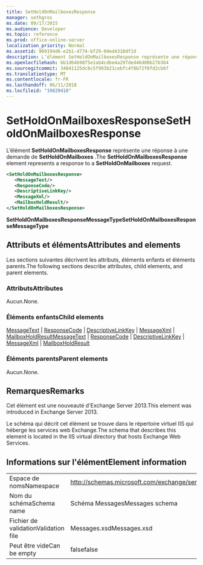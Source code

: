 ```yaml
---
title: SetHoldOnMailboxesResponse
manager: sethgros
ms.date: 09/17/2015
ms.audience: Developer
ms.topic: reference
ms.prod: office-online-server
localization_priority: Normal
ms.assetid: 909194d6-e2b1-4774-bf29-04ed4318df1d
description: L’élément SetHoldOnMailboxesResponse représente une réponse à une demande de SetHoldOnMailboxes.
ms.openlocfilehash: bb1d64b98f5e1ab4cdbe4a297ded46d00b27b364
ms.sourcegitcommit: 34041125dc8c5f993b21cebfc4f8b72f0fd2cb6f
ms.translationtype: MT
ms.contentlocale: fr-FR
ms.lasthandoff: 06/11/2018
ms.locfileid: "19829418"
---
```

# <a name="setholdonmailboxesresponse"></a><span data-ttu-id="f64de-103">SetHoldOnMailboxesResponse</span><span class="sxs-lookup"><span data-stu-id="f64de-103">SetHoldOnMailboxesResponse</span></span>

<span data-ttu-id="f64de-104">L’élément **SetHoldOnMailboxesResponse** représente une réponse à une demande de **SetHoldOnMailboxes** .</span><span class="sxs-lookup"><span data-stu-id="f64de-104">The **SetHoldOnMailboxesResponse** element represents a response to a **SetHoldOnMailboxes** request.</span></span> 
  
```XML
<SetHoldOnMailboxesResponse>
   <MessageText/>
   <ResponseCode/>
   <DescriptiveLinkKey/>
   <MessageXml/>
   <MailboxHoldResult/>
</SetHoldOnMailboxesResponse>
```

 <span data-ttu-id="f64de-105">**SetHoldOnMailboxesResponseMessageType**</span><span class="sxs-lookup"><span data-stu-id="f64de-105">**SetHoldOnMailboxesResponseMessageType**</span></span>
## <a name="attributes-and-elements"></a><span data-ttu-id="f64de-106">Attributs et éléments</span><span class="sxs-lookup"><span data-stu-id="f64de-106">Attributes and elements</span></span>

<span data-ttu-id="f64de-107">Les sections suivantes décrivent les attributs, éléments enfants et éléments parents.</span><span class="sxs-lookup"><span data-stu-id="f64de-107">The following sections describe attributes, child elements, and parent elements.</span></span>
  
### <a name="attributes"></a><span data-ttu-id="f64de-108">Attributs</span><span class="sxs-lookup"><span data-stu-id="f64de-108">Attributes</span></span>

<span data-ttu-id="f64de-109">Aucun.</span><span class="sxs-lookup"><span data-stu-id="f64de-109">None.</span></span>
  
### <a name="child-elements"></a><span data-ttu-id="f64de-110">Éléments enfants</span><span class="sxs-lookup"><span data-stu-id="f64de-110">Child elements</span></span>

<span data-ttu-id="f64de-111">[MessageText](messagetext.md) | [ResponseCode](responsecode.md) | [DescriptiveLinkKey](descriptivelinkkey.md) | [MessageXml](messagexml.md) | [MailboxHoldResult](mailboxholdresult.md)</span><span class="sxs-lookup"><span data-stu-id="f64de-111">[MessageText](messagetext.md) | [ResponseCode](responsecode.md) | [DescriptiveLinkKey](descriptivelinkkey.md) | [MessageXml](messagexml.md) | [MailboxHoldResult](mailboxholdresult.md)</span></span>
  
### <a name="parent-elements"></a><span data-ttu-id="f64de-112">Éléments parents</span><span class="sxs-lookup"><span data-stu-id="f64de-112">Parent elements</span></span>

<span data-ttu-id="f64de-113">Aucun.</span><span class="sxs-lookup"><span data-stu-id="f64de-113">None.</span></span>
  
## <a name="remarks"></a><span data-ttu-id="f64de-114">Remarques</span><span class="sxs-lookup"><span data-stu-id="f64de-114">Remarks</span></span>

<span data-ttu-id="f64de-115">Cet élément est une nouveauté d'Exchange Server 2013.</span><span class="sxs-lookup"><span data-stu-id="f64de-115">This element was introduced in Exchange Server 2013.</span></span>
  
<span data-ttu-id="f64de-116">Le schéma qui décrit cet élément se trouve dans le répertoire virtuel IIS qui héberge les services web Exchange.</span><span class="sxs-lookup"><span data-stu-id="f64de-116">The schema that describes this element is located in the IIS virtual directory that hosts Exchange Web Services.</span></span>
  
## <a name="element-information"></a><span data-ttu-id="f64de-117">Informations sur l'élément</span><span class="sxs-lookup"><span data-stu-id="f64de-117">Element information</span></span>

|||
|:-----|:-----|
|<span data-ttu-id="f64de-118">Espace de noms</span><span class="sxs-lookup"><span data-stu-id="f64de-118">Namespace</span></span>  <br/> |http://schemas.microsoft.com/exchange/services/2006/messages  <br/> |
|<span data-ttu-id="f64de-119">Nom du schéma</span><span class="sxs-lookup"><span data-stu-id="f64de-119">Schema name</span></span>  <br/> |<span data-ttu-id="f64de-120">Schéma Messages</span><span class="sxs-lookup"><span data-stu-id="f64de-120">Messages schema</span></span>  <br/> |
|<span data-ttu-id="f64de-121">Fichier de validation</span><span class="sxs-lookup"><span data-stu-id="f64de-121">Validation file</span></span>  <br/> |<span data-ttu-id="f64de-122">Messages.xsd</span><span class="sxs-lookup"><span data-stu-id="f64de-122">Messages.xsd</span></span>  <br/> |
|<span data-ttu-id="f64de-123">Peut être vide</span><span class="sxs-lookup"><span data-stu-id="f64de-123">Can be empty</span></span>  <br/> |<span data-ttu-id="f64de-124">false</span><span class="sxs-lookup"><span data-stu-id="f64de-124">false</span></span>  <br/> |
   

